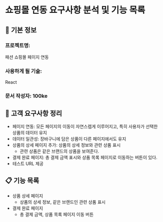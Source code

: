 # 쇼핑몰 연동 요구사항 분석 및 기능 목록

## 📌 기본 정보
### 프로젝트명: 
패션 쇼핑몰 페이지 연동 

### 사용하게 될 기술: 
React

### 문서 작성자: 100ke

## 📝 고객 요구사항 정리
- 페이지 연동: 모든 페이지의 이동이 자연스렙게 이루어지고, 특히 사용자가 선택한 상품의 데이터 유지
- 데이터 일관성: 장바구니에 담은 상품이 다른 페이지에서도 유지
- 상품의 상세 페이지 추가: 상품의 상세 정보와 관련 상품 표시
  - 관련 상품은 같은 브랜드의 상품을 보여준다.
- 결제 완료 페이지: 총 결제 금액 표시와 상품 목록 페이지로 이동하는 버튼이 있다.
- 테스트 URL 제공

## 📋 기능 목록
- 상품 상세 페이지
  - 상품의 상세 정보, 같은 브랜드인 관련 상품 표시
- 결제 완료 페이지
  - 총 결제 금액, 상품 목록 페이지 이동 버튼
